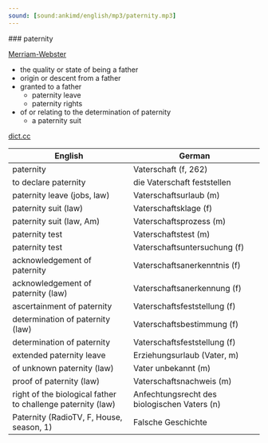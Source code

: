 ```yaml
---
sound: [sound:ankimd/english/mp3/paternity.mp3]
---
```


\### paternity

[Merriam-Webster](https://www.merriam-webster.com/dictionary/paternity)

- the quality or state of being a father
- origin or descent from a father
- granted to a father
    - paternity leave
    - paternity rights
- of or relating to the determination of paternity
    - a paternity suit

[dict.cc](https://www.dict.cc/paternity)

| English        | German       |
| -------------- | ------------ |
| paternity | Vaterschaft (f, 262) |
| to declare paternity | die Vaterschaft feststellen |
| paternity leave (jobs, law) | Vaterschaftsurlaub (m) |
| paternity suit (law) | Vaterschaftsklage (f) |
| paternity suit (law, Am) | Vaterschaftsprozess (m) |
| paternity test | Vaterschaftstest (m) |
| paternity test | Vaterschaftsuntersuchung (f) |
| acknowledgement of paternity | Vaterschaftsanerkenntnis (f) |
| acknowledgement of paternity (law) | Vaterschaftsanerkennung (f) |
| ascertainment of paternity | Vaterschaftsfeststellung (f) |
| determination of paternity (law) | Vaterschaftsbestimmung (f) |
| determination of paternity | Vaterschaftsfeststellung (f) |
| extended paternity leave | Erziehungsurlaub (Vater, m) |
| of unknown paternity (law) | Vater unbekannt (m) |
| proof of paternity (law) | Vaterschaftsnachweis (m) |
| right of the biological father to challenge paternity (law) | Anfechtungsrecht des biologischen Vaters (n) |
| Paternity (RadioTV, F, House, season, 1) | Falsche Geschichte |
